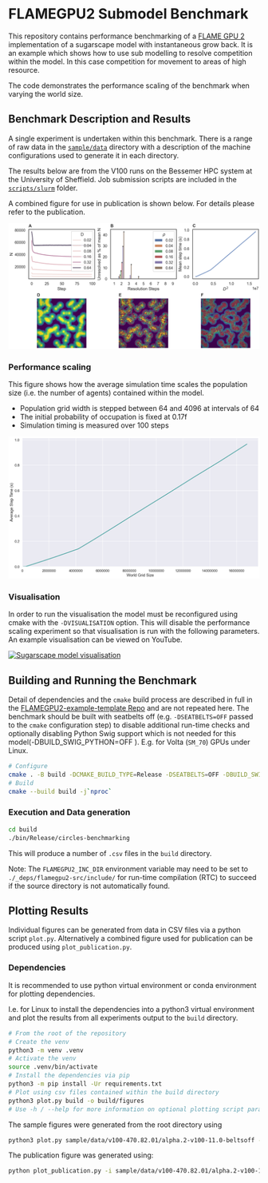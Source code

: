 # FLAMEGPU2 Submodel Benchmark

This repository contains performance benchmarking of a [FLAME GPU 2](https://github.com/FLAMEGPU/FLAMEGPU2) implementation of a sugarscape model with instantaneous grow back. It is an example which shows how to use sub modelling to resolve competition within the model. In this case competition for movement to areas of high resource.

The code demonstrates the performance scaling of the benchmark when varying the world size.

## Benchmark Description and Results

A single experiment is undertaken within this benchmark. There is a range of raw data in the [`sample/data`](sample/data) directory with a description of the machine configurations used to generate it in each directory.

The results below are from the V100 runs on the Bessemer HPC system at the University of Sheffield. Job submission scripts are included in the [`scripts/slurm`](scripts/slurm) folder.

A combined figure for use in publication is shown below. For details please refer to the publication.

[![Combined Benchmark Figure](sample/figures/v100-470.82.01/alpha.2-v100-11.0-beltsoff/paper_figure.png)](sample/figures/v100-470.82.01/alpha.2-v100-11.0-beltsoff/paper_figure.png)

### Performance scaling

This figure shows how the average simulation time scales the population size (i.e. the number of agents) contained within the model.

+ Population grid width is stepped between 64 and 4096 at intervals of 64
+ The initial probability of occupation is fixed at 0.17f
+ Simulation timing is measured over 100 steps

![sample/figures/v100-470.82.01/alpha.2-v100-11.0-beltsoff/performance--submodel_performance_scaling.png](sample/figures/v100-470.82.01/alpha.2-v100-11.0-beltsoff/performance--submodel_performance_scaling.png)

### Visualisation

In order to run the visualisation the model must be reconfigured using cmake with the `-DVISUALISATION` option. This will disable the performance scaling experiment so that visualisation is run with the following parameters. An example visualisation can be viewed on YouTube. 

[![Sugarscape model visualisation](https://img.youtube.com/vi/tSLV19AWfwg/0.jpg)](https://youtu.be/tSLV19AWfwg)

## Building and Running the Benchmark

Detail of dependencies and the `cmake` build process are described in full in the [FLAMEGPU2-example-template Repo](https://github.com/FLAMEGPU/FLAMEGPU2-example-template) and are not repeated here. The benchmark should be built with seatbelts off (e.g. `-DSEATBELTS=OFF` passed to the `cmake` configuration step) to disable additional run-time checks and optionally disabling Python Swig support which is not needed for this model(-DBUILD_SWIG_PYTHON=OFF ). E.g. for Volta (`SM_70`) GPUs under Linux.

```bash
# Configure 
cmake . -B build -DCMAKE_BUILD_TYPE=Release -DSEATBELTS=OFF -DBUILD_SWIG_PYTHON=OFF -DCUDA_ARCH=70
# Build
cmake --build build -j`nproc` 
```

### Execution and Data generation

```bash
cd build
./bin/Release/circles-benchmarking 
```

This will produce a number of `.csv` files in the `build` directory.

Note: The `FLAMEGPU2_INC_DIR` environment variable may need to be set to `./_deps/flamegpu2-src/include/` for run-time compilation (RTC) to succeed if the source directory is not automatically found.

## Plotting Results

Individual figures can be generated from data in CSV files via a python script `plot.py`. Alternatively a combined figure used for publication can be produced using `plot_publication.py`.

### Dependencies

It is recommended to use python virtual environment or conda environment for plotting dependencies.

I.e. for Linux to install the dependencies into a python3 virtual environment and plot the results from all experiments output to the `build` directory.

```bash
# From the root of the repository
# Create the venv
python3 -m venv .venv
# Activate the venv
source .venv/bin/activate
# Install the dependencies via pip
python3 -m pip install -Ur requirements.txt
# Plot using csv files contained within the build directory
python3 plot.py build -o build/figures
# Use -h / --help for more information on optional plotting script parameters.
```

The sample figures were generated from the root directory using

```bash
python3 plot.py sample/data/v100-470.82.01/alpha.2-v100-11.0-beltsoff -o sample/figures/v100-470.82.01/alpha.2-v100-11.0-beltsoff
```

The publication figure was generated using:

```bash
python plot_publication.py -i sample/data/v100-470.82.01/alpha.2-v100-11.0-beltsoff -o sample/figures/v100-470.82.01/alpha.2-v100-11.0-beltsoff
```
